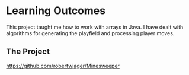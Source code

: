 # Learning Outcomes

This project taught me how to work with arrays in Java. I have dealt with algorithms for generating the playfield and processing player moves.

## The Project

https://github.com/robertwjager/Minesweeper
